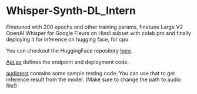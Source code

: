 # Whisper-Synth-DL_Intern
Finetuned  with 200 epochs and other training params, finetune Large V2 OpenAI Whisper for Google Fleurs on Hindi subset with colab pro and finally deploying it for inference on hugging face, for cpu

You can checkout the HuggingFace repository [here](https://huggingface.co/Sanyam0605/whisper-large-v2-hi).

[Api.py](https://github.com/Sj0605-DataSci/Whisper-Synth-DL_Intern/tree/main/api.py) defines the endpoint and deployment code.

[audiotest](https://github.com/Sj0605-DataSci/Whisper-Synth-DL_Intern/tree/main/audiotest) contains some sample testing code. You can use that to get inference result from the model. (Make sure to change the path to audio file!)
